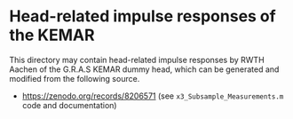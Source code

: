 # Head-related impulse responses of the KEMAR

This directory may contain head-related impulse responses by RWTH Aachen of the G.R.A.S KEMAR dummy head, which can be generated and modified from the following source.
- https://zenodo.org/records/8206571 (see `x3_Subsample_Measurements.m` code and documentation)
